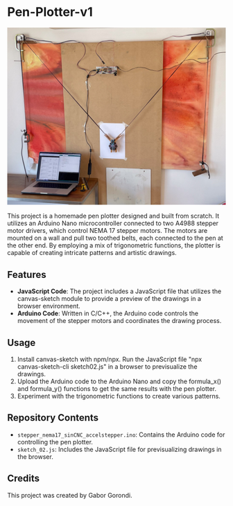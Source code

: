# Pen-Plotter-v1

![Pen Plotter](images/pen_plotter.jpg)

This project is a homemade pen plotter designed and built from scratch. It utilizes an Arduino Nano microcontroller connected to two A4988 stepper motor drivers, which control NEMA 17 stepper motors. The motors are mounted on a wall and pull two toothed belts, each connected to the pen at the other end. By employing a mix of trigonometric functions, the plotter is capable of creating intricate patterns and artistic drawings.

## Features
- **JavaScript Code**: The project includes a JavaScript file that utilizes the canvas-sketch module to provide a preview of the drawings in a browser environment.
- **Arduino Code**: Written in C/C++, the Arduino code controls the movement of the stepper motors and coordinates the drawing process.


## Usage
1. Install canvas-sketch with npm/npx. Run the JavaScript file "npx canvas-sketch-cli sketch02.js" in a browser to previsualize the drawings.
2. Upload the Arduino code to the Arduino Nano and copy the formula_x() and formula_y() functions to get the same results with the pen plotter.
3. Experiment with the trigonometric functions to create various patterns.

## Repository Contents
- `stepper_nema17_sinCNC_accelstepper.ino`: Contains the Arduino code for controlling the pen plotter.
- `sketch_02.js`: Includes the JavaScript file for previsualizing drawings in the browser.

## Credits
This project was created by Gabor Gorondi.

